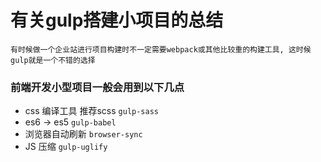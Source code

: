 # 有关gulp搭建小项目的总结

```
有时候做一个企业站进行项目构建时不一定需要webpack或其他比较重的构建工具, 这时候gulp就是一个不错的选择
```

### 前端开发小型项目一般会用到以下几点
* css 编译工具 推荐scss `gulp-sass`
* es6 -> es5 `gulp-babel`
* 浏览器自动刷新 `browser-sync`
* JS 压缩 `gulp-uglify`
